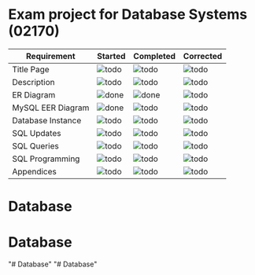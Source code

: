 # Exam project for Database Systems (02170)

| Requirement        | Started | Completed | Corrected |
| ------------------ | ------- | --------- | --------- |
| Title Page         | ![todo] | ![todo]   | ![todo]   |
| Description        | ![todo] | ![todo]   | ![todo]   |
| ER Diagram         | ![done] | ![done]   | ![todo]   |
| MySQL EER Diagram  | ![done] | ![todo]   | ![todo]   |
| Database Instance  | ![todo] | ![todo]   | ![todo]   |
| SQL Updates        | ![todo] | ![todo]   | ![todo]   |
| SQL Queries        | ![todo] | ![todo]   | ![todo]   |
| SQL Programming    | ![todo] | ![todo]   | ![todo]   |
| Appendices         | ![todo] | ![todo]   | ![todo]   |

[done]:https://upload.wikimedia.org/wikipedia/commons/thumb/0/03/Green_check.svg/26px-Green_check.svg.png
[todo]:https://upload.wikimedia.org/wikipedia/commons/c/c6/Ballot_x_no_small.png
# Database
# Database
"# Database" 
"# Database" 
